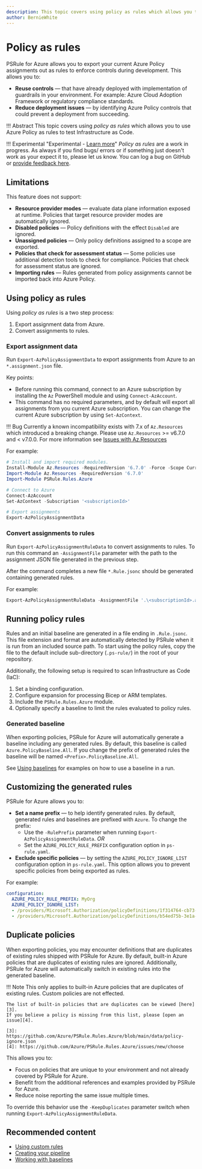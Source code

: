 ```yaml
---
description: This topic covers using policy as rules which allows you to use Azure Policy as rules to test Infrastructure as Code.
author: BernieWhite
---
```


# Policy as rules

PSRule for Azure allows you to export your current Azure Policy assignments out as rules to enforce controls during development.
This allows you to:

- **Reuse controls** &mdash; that have already deployed with implementation of guardrails in your environment.
  For example: Azure Cloud Adoption Framework or regulatory compliance standards.
- **Reduce deployment issues** &mdash; by identifying Azure Policy controls that could prevent a deployment from succeeding.

!!! Abstract
    This topic covers using _policy as rules_ which allows you to use Azure Policy as rules to test Infrastructure as Code.

!!! Experimental "Experimental - [Learn more][1]"
    _Policy as rules_ are a work in progress.
    As always if you find bugs/ errors or if something just doesn't work as your expect it to, please let us know.
    You can log a bug on GitHub or [provide feedback here][2].

  [1]: ../versioning.md#experimental-features
  [2]: https://github.com/Azure/PSRule.Rules.Azure/discussions/1345

## Limitations

This feature does not support:

- **Resource provider modes** &mdash; evaluate data plane information exposed at runtime.
  Policies that target resource provider modes are automatically ignored.
- **Disabled policies** &mdash; Policy definitions with the effect `Disabled` are ignored.
- **Unassigned policies** &mdash; Only policy definitions assigned to a scope are exported.
- **Policies that check for assessment status** &mdash; Some policies use additional detection tools to check for compliance.
  Policies that check for assessment status are ignored.
- **Importing rules** &mdash; Rules generated from policy assignments cannot be imported back into Azure Policy.

## Using policy as rules

Using _policy as rules_ is a two step process:

1. Export assignment data from Azure.
2. Convert assignments to rules.

### Export assignment data

Run `Export-AzPolicyAssignmentData` to export assignments from Azure to an `*.assignment.json` file.

Key points:

- Before running this command, connect to an Azure subscription by installing the `Az` PowerShell module and using `Connect-AzAccount`.
- This command has no required parameters, and by default will export all assignments from you current Azure subscription.
  You can change the current Azure subscription by using `Set-AzContext`.

!!! Bug
    Currently a known incompatibility exists with 7.x of `Az.Resources` which introduced a breaking change.
    Please use `Az.Resources` >= v6.7.0 and < v7.0.0.
    For more information see [Issues with Az.Resources](../troubleshooting.md#issues-with-azresources)

For example:

```powershell title="PowerShell"
# Install and import required modules.
Install-Module Az.Resources -RequiredVersion '6.7.0' -Force -Scope CurrentUser
Import-Module Az.Resources -RequiredVersion '6.7.0'
Import-Module PSRule.Rules.Azure

# Connect to Azure
Connect-AzAccount
Set-AzContext -Subscription '<subscriptionId>'

# Export assignments
Export-AzPolicyAssignmentData
```

### Convert assignments to rules

Run `Export-AzPolicyAssignmentRuleData` to convert assignments to rules.
To run this command an `-AssignmentFile` parameter with the path to the assignment JSON file generated in the previous step.

After the command completes a new file `*.Rule.jsonc` should be generated containing generated rules.

For example:

```powershell title="PowerShell"
Export-AzPolicyAssignmentRuleData -AssignmentFile '.\<subscriptionId>.assignment.json'
```

## Running policy rules

Rules and an initial baseline are generated in a file ending in `.Rule.jsonc`.
This file extension and format are automatically detected by PSRule when it is run from an included source path.
To start using the policy rules, copy the file to the default include sub-directory (`.ps-rule/`) in the root of your repository.

Additionally, the following setup is required to scan Infrastructure as Code (IaC):

1. Set a binding configuration.
2. Configure expansion for processing Bicep or ARM templates.
3. Include the `PSRule.Rules.Azure` module.
4. Optionally specify a baseline to limit the rules evaluated to policy rules.

### Generated baseline

<!-- module:version v1.33.0 -->

When exporting policies, PSRule for Azure will automatically generate a baseline including any generated rules.
By default, this baseline is called `Azure.PolicyBaseline.All`.
If you change the prefix of generated rules the baseline will be named `<Prefix>.PolicyBaseline.All`.

See [Using baselines](../working-with-baselines.md#using-baselines) for examples on how to use a baseline in a run.

## Customizing the generated rules

PSRule for Azure allows you to:

- **Set a name prefix** &mdash; to help identify generated rules.
  By default, generated rules and baselines are prefixed with `Azure`.
  To change the prefix:
  - Use the `-RulePrefix` parameter when running `Export-AzPolicyAssignmentRuleData`. _OR_
  - Set the `AZURE_POLICY_RULE_PREFIX` configuration option in `ps-rule.yaml`.
- **Exclude specific policies** &mdash; by setting the `AZURE_POLICY_IGNORE_LIST` configuration option in `ps-rule.yaml`.
  This option allows you to prevent specific policies from being exported as rules.

For example:

```yaml title="ps-rule.yaml"
configuration:
  AZURE_POLICY_RULE_PREFIX: MyOrg
  AZURE_POLICY_IGNORE_LIST:
  - /providers/Microsoft.Authorization/policyDefinitions/1f314764-cb73-4fc9-b863-8eca98ac36e9
  - /providers/Microsoft.Authorization/policyDefinitions/b54ed75b-3e1a-44ac-a333-05ba39b99ff0
```

## Duplicate policies

<!-- module:version v1.33.0 -->

When exporting policies, you may encounter definitions that are duplicates of existing rules shipped with PSRule for Azure.
By default, built-in Azure policies that are duplicates of existing rules are ignored.
Additionally, PSRule for Azure will automatically switch in existing rules into the generated baseline.

!!! Note
    This only applies to built-in Azure policies that are duplicates of existing rules.
    Custom policies are not effected.

    The list of built-in policies that are duplicates can be viewed [here][3].
    If you believe a policy is missing from this list, please [open an issue][4].

    [3]: https://github.com/Azure/PSRule.Rules.Azure/blob/main/data/policy-ignore.json
    [4]: https://github.com/Azure/PSRule.Rules.Azure/issues/new/choose

This allows you to:

- Focus on policies that are unique to your environment and not already covered by PSRule for Azure.
- Benefit from the additional references and examples provided by PSRule for Azure.
- Reduce noise reporting the same issue multiple times.

To override this behavior use the `-KeepDuplicates` parameter switch when running `Export-AzPolicyAssignmentRuleData`.

## Recommended content

- [Using custom rules](../customization/using-custom-rules.md)
- [Creating your pipeline](../creating-your-pipeline.md)
- [Working with baselines](../working-with-baselines.md)
